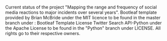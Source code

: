Current status of the project "Mapping the range and frequency of social media reactions to major incidents over several years".
Bootleaf template provided by Brian McBride under the MIT licence to be found in the master branch under : Bootleaf Template License 
Twitter Search API-Python under the Apache License to be found in the "Python" branch under LICENSE.
All rights go to their respective owners.
